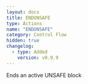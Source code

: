 ```yaml
---
layout: docs
title: ENDUNSAFE
type: Actions
name: "ENDUNSAFE"
category: Control Flow
hidden: true
changelog:
  - type: Added
    version: v0.9.9
---
```

Ends an active UNSAFE block
